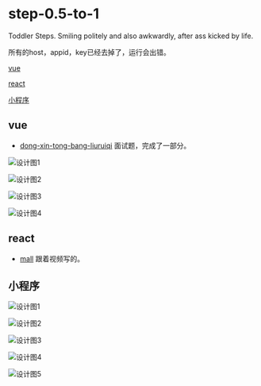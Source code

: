 # step-0.5-to-1
Toddler Steps. Smiling politely and also awkwardly, after ass kicked by life.

所有的host，appid，key已经去掉了，运行会出错。


[vue](#vue)

[react](#react)

[小程序](#小程序)

## vue
* [dong-xin-tong-bang-liuruiqi](https://github.com/liuruiqi1993/step-0.5-to-1/tree/master/dong-xin-tong-bang-liuruiqi)
面试题，完成了一部分。

![设计图1](dong-xin-tong-bang-liuruiqi/src/assets/image/1.媒体资源.png)


![设计图2](/dong-xin-tong-bang-liuruiqi/src/assets/image/2.添加编辑媒体类型.png)


![设计图3](/dong-xin-tong-bang-liuruiqi/src/assets/image/3.添加媒体资源.png)


![设计图4](/dong-xin-tong-bang-liuruiqi/src/assets/image/4.查看.png)



## react
* [mall](https://github.com/liuruiqi1993/step-0.5-to-1/tree/master/mall)
跟着视频写的。

## 小程序

![设计图1](/guomai/images/设计图1.jpg)

![设计图2](/guomai/images/设计图2.jpg)

![设计图3](/guomai/images/设计图3.jpg)

![设计图4](/guomai/images/设计图4.jpg)

![设计图5](/guomai/images/设计图5.jpg)


